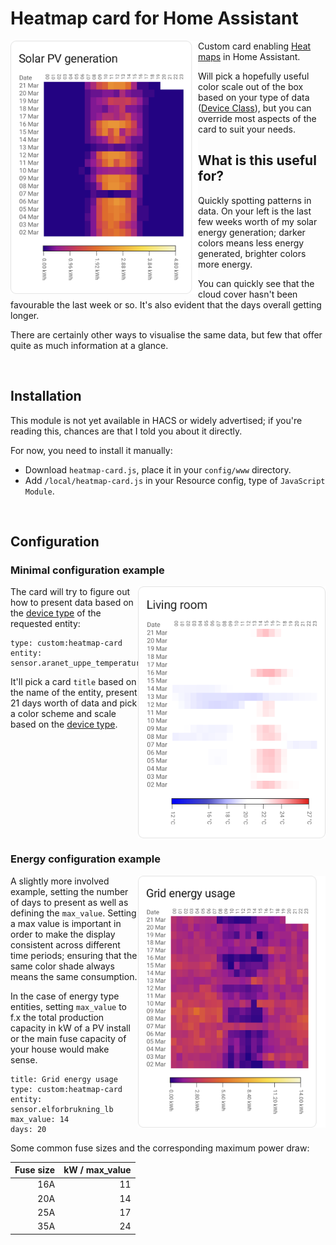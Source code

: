 # Heatmap card for Home Assistant
<img align="left" width="300" alt="A Heat map of solar energy generation" src="images/solar_pv.png">

Custom card enabling [Heat maps](https://en.wikipedia.org/wiki/Heat_map) in Home Assistant.

Will pick a hopefully useful color scale out of the box based on your type of data ([Device Class](https://www.home-assistant.io/integrations/sensor/#device-class)), but you can override most aspects of the card to suit your needs.

## What is this useful for?
Quickly spotting patterns in data. On your left is the last few weeks worth of my solar energy generation; darker colors means less energy generated, brighter colors more energy.

You can quickly see that the cloud cover hasn't been favourable the last week or so. It's also evident that the days overall getting longer.

There are certainly other ways to visualise the same data, but few that offer quite as much information at a glance.

<br clear="both"/>

## Installation
This module is not yet available in HACS or widely advertised; if you're reading this, chances are that I told you about it directly.

For now, you need to install it manually:

  * Download `heatmap-card.js`, place it in your `config/www` directory.
  * Add `/local/heatmap-card.js` in your Resource config, type of `JavaScript Module`.

<br clear="both"/>

## Configuration
### Minimal configuration example
<img align="right" width="300" alt="A temperature display heat map" src="images/temperature.png">

The card will try to figure out how to present data
based on the [device type](https://www.home-assistant.io/integrations/sensor/) of the
requested entity:

```
type: custom:heatmap-card
entity: sensor.aranet_uppe_temperature
```

It'll pick a card `title` based on the name of the entity, present 21 days worth of data and pick a color scheme and scale based on the [device type](https://www.home-assistant.io/integrations/sensor/).

<br clear="both"/>

### Energy configuration example
<img align="right" width="300" alt="A temperature display heat map" src="images/grid_usage.png">

A slightly more involved example, setting the number of days to present as well as
defining the `max_value`. Setting a max value is important in order to make the display
consistent across different time periods; ensuring that the same color shade always means the same consumption.

In the case of energy type entities, setting `max_value` to f.x the total production
capacity in kW of a PV install or the main fuse capacity of your house would make
sense.

```
title: Grid energy usage
type: custom:heatmap-card
entity: sensor.elforbrukning_lb
max_value: 14
days: 20
```

Some common fuse sizes and the corresponding maximum power draw:

|Fuse size| kW / max_value|
|     ---:|          ---: |
|      16A|             11|
|      20A|             14|
|      25A|             17|
|      35A|             24|

<br clear="both"/>
